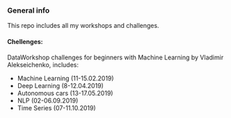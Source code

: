 ### General info
This repo includes all my workshops and challenges.

#### Chellenges:
DataWorkshop challenges for beginners with Machine Learning by Vladimir Alekseichenko, includes:
- Machine Learning (11-15.02.2019)
- Deep Learning (8-12.04.2019)
- Autonomous cars (13-17.05.2019)
- NLP (02-06.09.2019)
- Time Series (07-11.10.2019)

